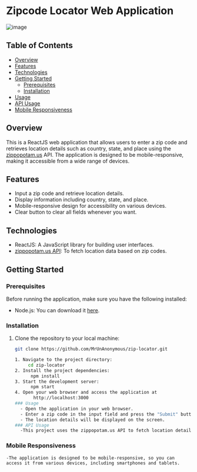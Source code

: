 # Zipcode Locator Web Application

![image](https://github.com/MrUnAnonymous/zip-locator/assets/109267565/222d5fcd-943b-467d-93b3-d3abed0df4e5)

## Table of Contents

- [Overview](#overview)
- [Features](#features)
- [Technologies](#technologies)
- [Getting Started](#getting-started)
  - [Prerequisites](#prerequisites)
  - [Installation](#installation)
- [Usage](#usage)
- [API Usage](#api-usage)
- [Mobile Responsiveness](#mobile-responsiveness)

## Overview

This is a ReactJS web application that allows users to enter a zip code and retrieves location details such as country, state, and place using the [zippopotam.us](http://zippopotam.us/) API. The application is designed to be mobile-responsive, making it accessible from a wide range of devices.

## Features

- Input a zip code and retrieve location details.
- Display information including country, state, and place.
- Mobile-responsive design for accessibility on various devices.
- Clear button to clear all fields whenever you want.

## Technologies

- ReactJS: A JavaScript library for building user interfaces.
- [zippopotam.us API](http://zippopotam.us/): To fetch location data based on zip codes.

## Getting Started

### Prerequisites

Before running the application, make sure you have the following installed:

- Node.js: You can download it [here](https://nodejs.org/).

### Installation

1. Clone the repository to your local machine:

   ```bash
   git clone https://github.com/MrUnAnonymous/zip-locator.git

   1. Navigate to the project directory:
        cd zip-locator
   2. Install the project dependencies:
         npm install
   3. Start the development server:
         npm start
   4. Open your web browser and access the application at
          http://localhost:3000
   ### Usage
     - Open the application in your web browser.
     - Enter a zip code in the input field and press the "Submit" button.
     - The location details will be displayed on the screen.
   ### API Usage
     -This project uses the zippopotam.us API to fetch location details based on zip codes. You can find more information about their API in their documentation.

### Mobile Responsiveness
    -The application is designed to be mobile-responsive, so you can access it from various devices, including smartphones and tablets.
